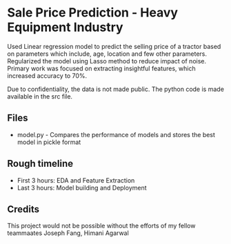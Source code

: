 # Sale Price Prediction - Heavy Equipment Industry

Used Linear regression model to predict the selling price of a tractor based on parameters which include, age, location and few other parameters. Regularized the model using Lasso method to reduce impact of noise. Primary work was focused on extracting insightful features, which increased accuracy to 70%.

Due to confidentiality, the data is not made public. The python code is made available in the src file.


## Files

* model.py - Compares the performance of models and stores the best model in pickle format

## Rough timeline 

* First 3 hours: EDA and Feature Extraction
* Last 3 hours: Model building and Deployment


## Credits
This project would not be possible without the efforts of my fellow teammaates Joseph Fang, Himani Agarwal

